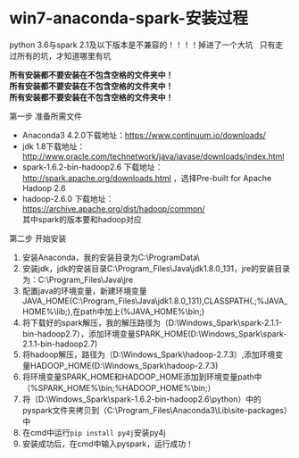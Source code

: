 # win7-anaconda-spark-安装过程

python 3.6与spark 2.1及以下版本是不兼容的！！！！掉进了一个大坑    
只有走过所有的坑，才知道哪里有坑  

**所有安装都不要安装在不包含空格的文件夹中！**  
**所有安装都不要安装在不包含空格的文件夹中！**  
**所有安装都不要安装在不包含空格的文件夹中！**    

第一步 准备所需文件  
- Anaconda3 4.2.0下载地址：https://www.continuum.io/downloads/   
- jdk 1.8下载地址：http://www.oracle.com/technetwork/java/javase/downloads/index.html  
- spark-1.6.2-bin-hadoop2.6 下载地址：http://spark.apache.org/downloads.html ，选择Pre-built for Apache Hadoop 2.6  
- hadoop-2.6.0 下载地址：https://archive.apache.org/dist/hadoop/common/  
其中spark的版本要和hadoop对应  

第二步 开始安装  
1. 安装Anaconda，我的安装目录为C:\ProgramData\  
2. 安装jdk，jdk的安装目录C:\Program_Files\Java\jdk1.8.0_131，jre的安装目录为：C:\Program_Files\Java\jre  
3. 配置java的环境变量，新建环境变量JAVA_HOME(C:\Program_Files\Java\jdk1.8.0_131),CLASSPATH(.;%JAVA_HOME%\lib;),在path中加上(%JAVA_HOME%\bin;)  
4. 将下载好的spark解压，我的解压路径为（D:\Windows_Spark\spark-2.1.1-bin-hadoop2.7），添加环境变量SPARK_HOME(D:\Windows_Spark\spark-2.1.1-bin-hadoop2.7)  
5. 将hadoop解压，路径为（D:\Windows_Spark\hadoop-2.7.3）,添加环境变量HADOOP_HOME(D:\Windows_Spark\hadoop-2.7.3)  
6. 将环境变量SPARK_HOME和HADOOP_HOME添加到环境变量path中（%SPARK_HOME%\bin;%HADOOP_HOME%\bin;）  
7. 将（D:\Windows_Spark\spark-1.6.2-bin-hadoop2.6\python）中的pyspark文件夹拷贝到（C:\Program_Files\Anaconda3\Lib\site-packages）中
8. 在cmd中运行`pip install py4j`安装py4j
9. 安装成功后，在cmd中输入pyspark，运行成功！

